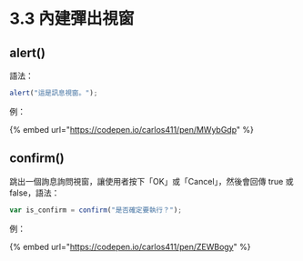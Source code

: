 # 3.3 內建彈出視窗

## alert()

語法：

```javascript
alert("這是訊息視窗。");
```



例：

{% embed url="https://codepen.io/carlos411/pen/MWybGdp" %}



## confirm()

跳出一個詢息詢問視窗，讓使用者按下「OK」或「Cancel」，然後會回傳 true 或 false，語法：

```javascript
var is_confirm = confirm("是否確定要執行？");
```



例：

{% embed url="https://codepen.io/carlos411/pen/ZEWBogy" %}

